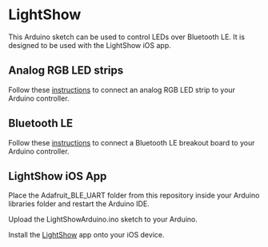 LightShow
=========

This Arduino sketch can be used to control LEDs over Bluetooth LE.  It is designed to be used with the LightShow iOS app.


Analog RGB LED strips
-----------
Follow these [instructions](https://learn.adafruit.com/rgb-led-strips/overview) to connect an analog RGB LED strip to your Arduino controller.


Bluetooth LE
-----------

Follow these [instructions](https://learn.adafruit.com/getting-started-with-the-nrf8001-bluefruit-le-breakout/introduction) to connect a Bluetooth LE breakout board to your Arduino controller.


LightShow iOS App
-----------
Place the Adafruit_BLE_UART folder from this repository inside your Arduino libraries folder and restart the Arduino IDE.

Upload the LightShowArduino.ino sketch to your Arduino.

Install the [LightShow](https://itunes.apple.com/us/app/light-show-control-your-arduinos/id955092313?mt=8) app onto your iOS device.
